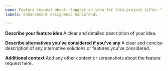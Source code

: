 ```yaml
---
name: Feature request about: Suggest an idea for this project title: "[Feature]"
labels: enhancement assignees: Seniorendi

---
```


**Describe your feature idea**
A clear and detailed description of your idea.

**Describe alternatives you've considered if you've any**
A clear and concise description of any alternative solutions or features you've considered.

**Additional context**
Add any other context or screenshots about the feature request here.
